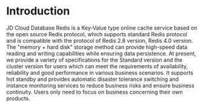 # Introduction


JD Cloud Database Redis is a Key-Value type online cache service based on the open source Redis protocol, which supports standard Redis protocol and is compatible with the protocol of Redis 2.8 version, Redis 4.0 version. The "memory + hard disk" storage method can provide high-speed data reading and writing capabilities while ensuring data persistence. At present, we provide a variety of specifications for the Standard version and the cluster version for users which can meet the requirements of availability, reliability and good performance in various business scenarios. It supports hot standby and provides automatic disaster tolerance switching and instance monitoring services to reduce business risks and ensure business continuity. Users only need to focus on business concerning their own products.


    
